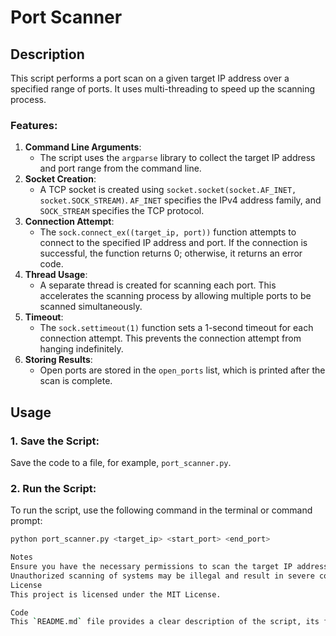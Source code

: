 # Port Scanner

## Description
This script performs a port scan on a given target IP address over a specified range of ports. It uses multi-threading to speed up the scanning process.

### Features:
1. **Command Line Arguments**:
   - The script uses the `argparse` library to collect the target IP address and port range from the command line.
2. **Socket Creation**:
   - A TCP socket is created using `socket.socket(socket.AF_INET, socket.SOCK_STREAM)`. `AF_INET` specifies the IPv4 address family, and `SOCK_STREAM` specifies the TCP protocol.
3. **Connection Attempt**:
   - The `sock.connect_ex((target_ip, port))` function attempts to connect to the specified IP address and port. If the connection is successful, the function returns 0; otherwise, it returns an error code.
4. **Thread Usage**:
   - A separate thread is created for scanning each port. This accelerates the scanning process by allowing multiple ports to be scanned simultaneously.
5. **Timeout**:
   - The `sock.settimeout(1)` function sets a 1-second timeout for each connection attempt. This prevents the connection attempt from hanging indefinitely.
6. **Storing Results**:
   - Open ports are stored in the `open_ports` list, which is printed after the scan is complete.

## Usage

### 1. Save the Script:
Save the code to a file, for example, `port_scanner.py`.

### 2. Run the Script:
To run the script, use the following command in the terminal or command prompt:

```sh
python port_scanner.py <target_ip> <start_port> <end_port>

Notes
Ensure you have the necessary permissions to scan the target IP address.
Unauthorized scanning of systems may be illegal and result in severe consequences. Always obtain proper authorization before running security scans.
License
This project is licensed under the MIT License.

Code
This `README.md` file provides a clear description of the script, its features, and how to use it, along with the actual code for easy reference.
